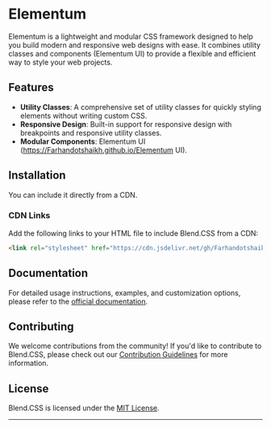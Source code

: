 

# Elementum

Elementum is a lightweight and modular CSS framework designed to help you build modern and responsive web designs with ease. It combines utility classes and components (Elementum UI) to provide a flexible and efficient way to style your web projects.

## Features

- **Utility Classes**: A comprehensive set of utility classes for quickly styling elements without writing custom CSS.
- **Responsive Design**: Built-in support for responsive design with breakpoints and responsive utility classes.
- **Modular Components**: Elementum UI (https://Farhandotshaikh.github.io/Elementum UI).

## Installation

You can include it directly from a CDN.

### CDN Links

Add the following links to your HTML file to include Blend.CSS from a CDN:

```html
<link rel="stylesheet" href="https://cdn.jsdelivr.net/gh/Farhandotshaikh/Elementum@main/assets/css/Elementum.min.css">
```


## Documentation

For detailed usage instructions, examples, and customization options, please refer to the [official documentation](https://Farhandotshaikh.github.io/Elementum).

## Contributing

We welcome contributions from the community! If you'd like to contribute to Blend.CSS, please check out our [Contribution Guidelines](CONTRIBUTING.md) for more information.

## License

Blend.CSS is licensed under the [MIT License](LICENSE).

---

